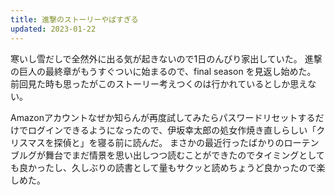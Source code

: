 ```yaml
---
title: 進撃のストーリーやばすぎる
updated: 2023-01-22
---
```


寒いし雪だしで全然外に出る気が起きないので1日のんびり家出していた。
進撃の巨人の最終章がもうすぐついに始まるので、final season を見返し始めた。
前回見た時も思ったがこのストーリー考えつくのは行かれているとしか思えない。

Amazonアカウントなぜか知らんが再度試してみたらパスワードリセットするだけでログインできるようになったので、伊坂幸太郎の処女作焼き直しらしい「クリスマスを探偵と」を寝る前に読んだ。
まさかの最近行ったばかりのローテンブルグが舞台でまだ情景を思い出しつつ読むことができたのでタイミングとしても良かったし、久しぶりの読書として量もサクッと読めちょうど良かったので楽しめた。
